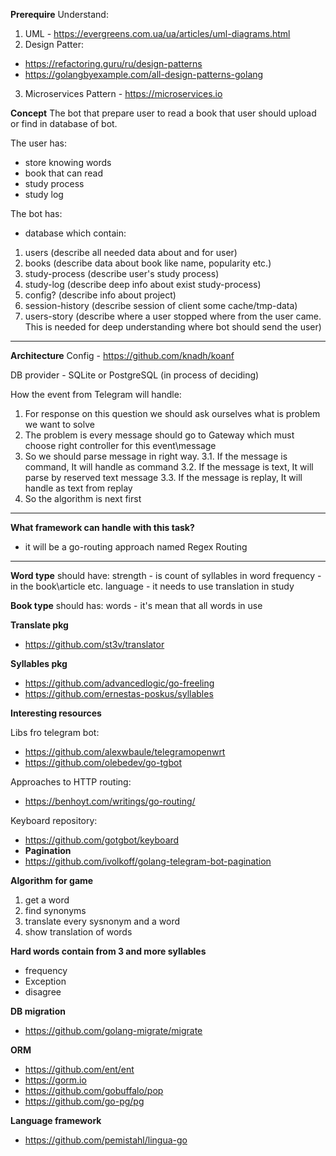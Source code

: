 **Prerequire**
Understand:
1. UML - https://evergreens.com.ua/ua/articles/uml-diagrams.html
2. Design Patter:
- https://refactoring.guru/ru/design-patterns
- https://golangbyexample.com/all-design-patterns-golang
3. Microservices Pattern - https://microservices.io


**Concept**
The bot that prepare user to read a book that user should upload or find in database of bot.

The user has:
- store knowing words
- book that can read
- study process
- study log

The bot has:
- database which contain:
1. users (describe all needed data about and for user)
2. books (describe data about book like name, popularity etc.)
3. study-process (describe user's study process)
4. study-log (describe deep info about exist study-process)
5. config? (describe info about project)
6. session-history (describe session of client some cache/tmp-data)
7. users-story (describe where a user stopped where from the user came. This is needed for deep understanding where bot should send the user)

<hr/>

**Architecture**
Config - https://github.com/knadh/koanf

DB provider - SQLite or PostgreSQL (in process of deciding)

How the event from Telegram will handle:
1. For response on this question we should ask ourselves what is problem we want to solve
2. The problem is every message should go to Gateway which must choose right controller for this event\message
3. So we should parse message in right way. 
3.1. If the message is command, It will handle as command
3.2. If the message is text, It will parse by reserved text message
3.3. If the message is replay, It will handle as text from replay
4. So the algorithm is next first 

<hr/>

**What framework can handle with this task?**
- it will be a go-routing approach named Regex Routing

<hr/>


**Word type**
should have:
strength - is count of syllables in word 
frequency - in the book\article etc.
language - it needs to use translation in study

**Book type**
should has:
words - it's mean that all words in use

**Translate pkg**
- https://github.com/st3v/translator

**Syllables pkg**
- https://github.com/advancedlogic/go-freeling
- https://github.com/ernestas-poskus/syllables

**Interesting resources**

Libs fro telegram bot:
- https://github.com/alexwbaule/telegramopenwrt
- https://github.com/olebedev/go-tgbot

Approaches to HTTP routing:
- https://benhoyt.com/writings/go-routing/

Keyboard repository:
- https://github.com/gotgbot/keyboard
- **Pagination**
- https://github.com/ivolkoff/golang-telegram-bot-pagination

**Algorithm for game**
1. get a word
2. find synonyms
3. translate every sysnonym and a word
4. show translation of words

**Hard words contain from 3 and more syllables**
- frequency
- Exception
- disagree

**DB migration**
- https://github.com/golang-migrate/migrate

**ORM**
- https://github.com/ent/ent
- https://gorm.io
- https://github.com/gobuffalo/pop
- https://github.com/go-pg/pg

**Language framework**
- https://github.com/pemistahl/lingua-go